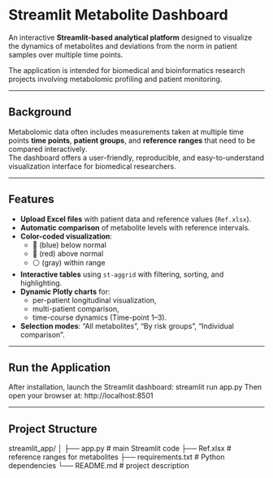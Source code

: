 # Streamlit Metabolite Dashboard

An interactive **Streamlit-based analytical platform** designed to visualize the dynamics of metabolites and deviations from the norm in patient samples over multiple time points.

The application is intended for biomedical and bioinformatics research projects involving metabolomic profiling and patient monitoring.

---

## Background

Metabolomic data often includes measurements taken at multiple time points **time points**, **patient groups**, and **reference ranges** that need to be compared interactively.  
The dashboard offers a user-friendly, reproducible, and easy-to-understand visualization interface for biomedical researchers.

---

## Features

- **Upload Excel files** with patient data and reference values (`Ref.xlsx`).
- **Automatic comparison** of metabolite levels with reference intervals.
- **Color-coded visualization**:
  - 🔵 (blue) below normal  
  - 🔴 (red) above normal  
  - ⚪ (gray) within range
- **Interactive tables** using `st-aggrid` with filtering, sorting, and highlighting.
- **Dynamic Plotly charts** for:
  - per-patient longitudinal visualization,  
  - multi-patient comparison,  
  - time-course dynamics (Time-point 1–3).
- **Selection modes**: “All metabolites”, “By risk groups”, “Individual comparison”.

---

## Run the Application
After installation, launch the Streamlit dashboard:
streamlit run app.py
Then open your browser at:
http://localhost:8501

---

## Project Structure
streamlit_app/
│
├── app.py               # main Streamlit code
├── Ref.xlsx             # reference ranges for metabolites
├── requirements.txt     # Python dependencies
└── README.md            # project description